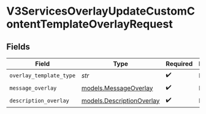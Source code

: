 # V3ServicesOverlayUpdateCustomContentTemplateOverlayRequest


## Fields

| Field                                                        | Type                                                         | Required                                                     | Description                                                  |
| ------------------------------------------------------------ | ------------------------------------------------------------ | ------------------------------------------------------------ | ------------------------------------------------------------ |
| `overlay_template_type`                                      | *str*                                                        | :heavy_check_mark:                                           | N/A                                                          |
| `message_overlay`                                            | [models.MessageOverlay](../models/messageoverlay.md)         | :heavy_check_mark:                                           | N/A                                                          |
| `description_overlay`                                        | [models.DescriptionOverlay](../models/descriptionoverlay.md) | :heavy_check_mark:                                           | N/A                                                          |